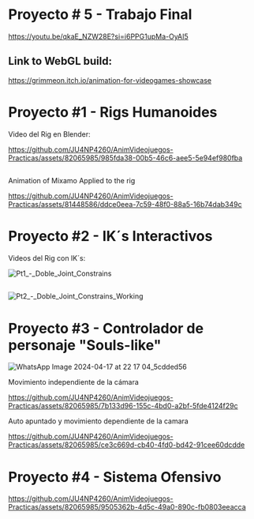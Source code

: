 # Proyecto # 5 - Trabajo Final

https://youtu.be/qkaE_NZW28E?si=i6PPG1upMa-OyAI5

## Link to WebGL build:

https://grimmeon.itch.io/animation-for-videogames-showcase


# Proyecto #1 - Rigs Humanoides

Video del Rig en Blender: 

https://github.com/JU4NP4260/AnimVideojuegos-Practicas/assets/82065985/985fda38-00b5-46c6-aee5-5e94ef980fba

##

Animation of Mixamo Applied to the rig

https://github.com/JU4NP4260/AnimVideojuegos-Practicas/assets/81448586/ddce0eea-7c59-48f0-88a5-16b74dab349c

# Proyecto #2 - IK´s Interactivos

Videos del Rig con IK´s:

![Pt1_-_Doble_Joint_Constrains](https://github.com/JU4NP4260/AnimVideojuegos-Practicas/assets/81448586/0aeaeef9-0755-402d-b726-7916722a9f25)

##

![Pt2_-_Doble_Joint_Constrains_Working](https://github.com/JU4NP4260/AnimVideojuegos-Practicas/assets/81448586/27565e13-f6fd-4b76-ba3c-6558e3265fa5)

# Proyecto #3 - Controlador de personaje "Souls-like"
![WhatsApp Image 2024-04-17 at 22 17 04_5cdded56](https://github.com/JU4NP4260/AnimVideojuegos-Practicas/assets/82065985/ba627d62-0b7d-4bc6-ade2-996fcb029b19)

Movimiento independiente de la cámara

https://github.com/JU4NP4260/AnimVideojuegos-Practicas/assets/82065985/7b133d96-155c-4bd0-a2bf-5fde4124f29c

Auto apuntado y movimiento dependiente de la camara

https://github.com/JU4NP4260/AnimVideojuegos-Practicas/assets/82065985/ce3c669d-cb40-4fd0-bd42-91cee60dcdde

# Proyecto #4 - Sistema Ofensivo

https://github.com/JU4NP4260/AnimVideojuegos-Practicas/assets/82065985/9505362b-4d5c-49a0-890c-fb0803eeacca

